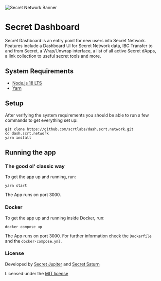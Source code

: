 ![Secret Network Banner](banner.png)

# Secret Dashboard

Secret Dashboard is an entry point for new users into Secret Network. Features include a Dashboard UI for Secret Network data, IBC Transfer to and from Secret, a Wrap/Unwrap interface, a list of all active Secret dApps, a link collection to useful secret tools and more.

## System Requirements

- [Node.js 18 LTS](https://nodejs.org/)
- [Yarn](https://yarnpkg.com/)

## Setup

After verifying the system requirements you should be able to run a few commands to get everything set up:

```
git clone https://github.com/scrtlabs/dash.scrt.network.git
cd dash.scrt.network
yarn install
```

## Running the app

### The good ol' classic way

To get the app up and running, run:

```
yarn start
```

The App runs on port 3000.

### Docker

To get the app up and running inside Docker, run:

```
docker compose up
```

The App runs on port 3000. For further information check the `Dockerfile` and the `docker-compose.yml`.

### License

Developed by [Secret Jupiter](https://secretjupiter.com) and [Secret Saturn](https://secretsaturn.net)

Licensed under the [MIT license](https://github.com/scrtlabs/dash.scrt.network/blob/master/LICENSE.md)
